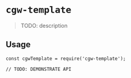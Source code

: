 # `cgw-template`

> TODO: description

## Usage

```
const cgwTemplate = require('cgw-template');

// TODO: DEMONSTRATE API
```

